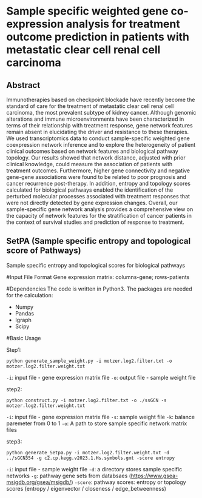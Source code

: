 # Sample specific weighted gene co-expression analysis for treatment outcome prediction in patients with metastatic clear cell renal cell carcinoma

## Abstract
Immunotherapies based on checkpoint blockade have recently become the standard of care for the treatment of metastatic clear cell renal cell carcinoma, the most prevalent subtype of kidney cancer. Although genomic alterations and immune microenvironments have been characterized in terms of their relationship with treatment response, gene network features remain absent in elucidating the driver and resistance to these therapies. We used transcriptomics data to conduct sample-specific weighted gene coexpression network inference and to explore the heterogeneity of patient clinical outcomes based on network features and biological pathway topology. Our results showed that network distance, adjusted with prior clinical knowledge, could measure the association of patients with treatment outcomes. Furthermore, higher gene connectivity and negative gene-gene associations were found to be related to poor prognosis and cancer recurrence post-therapy. In addition, entropy and topology scores calculated for biological pathways enabled the identification of the perturbed molecular processes associated with treatment responses that were not directly detected by gene expression changes. Overall, our sample-specific gene network analysis provides a comprehensive view on the capacity of network features for the stratification of cancer patients in the context of survival studies and prediction of response to treatment.


## SetPA (Sample specific entropy and topological score of Pathways)

Sample specific entropy and topological scores for biological pathways

#Input File Format 
Gene expression matrix: columns-gene;  rows-patients

#Dependencies
The code is written in Python3. 
The packages are needed for the calculation: 
- Numpy 
- Pandas
- Igraph
- Scipy

#Basic Usage

Step1:
```
python generate_sample_weight.py -i motzer.log2.filter.txt -o motzer.log2.filter.weight.txt
```
`-i`: input file - gene expression matrix file
`-o`: output file - sample weight file

step2:
```
python construct.py -i motzer.log2.filter.txt -o ./ssGCN -s motzer.log2.filter.weight.txt
```

`-i`: input file - gene expression matrix file
`-s`: sample weight file
`-k`: balance paremeter from 0 to 1
`-o`: A path to store sample specific network matrix files

step3:
```
python generate_Setpa.py -i motzer.log2.filter.weight.txt -d ../sGCN354 -g c2.cp.kegg.v2023.1.Hs.symbols.gmt -score entropy
```
`-i`: input file - sample weight file
`-d`: a directory stores sample specific networks
`-g`: pathway gene sets from databsaes (https://www.gsea-msigdb.org/gsea/msigdb/)
`-score`: pathway scores: entropy or topology scores (entropy / eigenvector / closeness / edge_betweenness)
